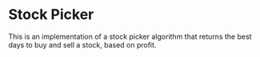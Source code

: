 # Stock Picker

This is an implementation of a stock picker algorithm that returns the best days to buy and sell a stock, based on profit.
